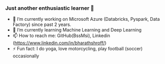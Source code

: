 ### Just another enthusiastic learner 👋

- 🔭 I’m currently working on Microsoft Azure (Databricks, Pyspark, Data Factory) since past 2 years.
- 🌱 I’m currently learning Machine Learning and Deep Learning
- 📫 How to reach me: GitHub(BssMsi), Linkedin (https://www.linkedin.com/in/bharathshroff/)
- ⚡ Fun fact: I do yoga, love motorcycling, play football (soccer) occasionally 
